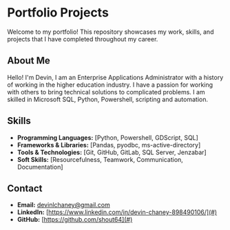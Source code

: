 # Portfolio Projects

Welcome to my portfolio! This repository showcases my work, skills, and projects that I have completed throughout my career. 

<!-- ## Table of Contents

- [About Me](#about-me)
- [Skills](#skills)
- [Contact](#contact) -->

## About Me

Hello! I'm Devin, I am an Enterprise Applications Administrator with a history of working in the higher education industry. I have a passion for working with others to bring technical solutions to complicated problems. I am skilled in Microsoft SQL, Python, Powershell, scripting and automation.

## Skills

- **Programming Languages:** [Python, Powershell, GDScript, SQL]
- **Frameworks & Libraries:** [Pandas, pyodbc, ms-active-directory]
- **Tools & Technologies:** [Git, GitHub, GitLab, SQL Server, Jenzabar]
- **Soft Skills:** [Resourcefulness, Teamwork, Communication, Documentation]

## Contact

- **Email:** devinlchaney@gmail.com
- **LinkedIn:** [https://www.linkedin.com/in/devin-chaney-898490106/](#)
- **GitHub:** [https://github.com/shout64](#)
